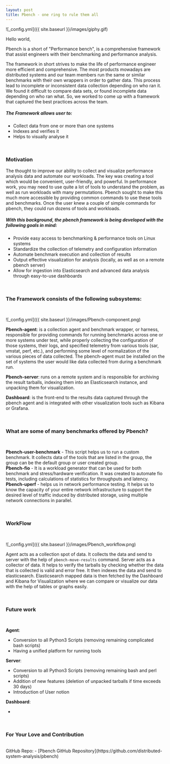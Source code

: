```yaml
---
layout: post
title: Pbench - one ring to rule them all
---
```


![_config.yml]({{ site.baseurl }}/images/giphy.gif)

Hello world,

Pbench is a short of "Performance bench", is a comprehensive framework that assist engineers with their benchmarking and performance analysis.

The framework in short strives to make the life of performance engineer more efficient and comprehensive. The most products mowadays are distributed systems and our team members run the same or similar benchmarks with their own wrappers in order to gather data. This process lead to incomplete or inconsistent data collection depending on who ran it. We found it difficult to compare data sets, or found incomplete data depending on who ran what. So, we worked to come up with a framework that captured the best practices across the team.

<h5>The Framework allows user to:</h5>

- Collect data from one or more than one systems <br>
- Indexes and verifies it <br>
- Helps to visually analyse it <br>

<br>

<h3>Motivation</h3>
The thought to improve our ability to collect and visualize performance analysis data and automate our workloads. The key was creating a tool which would be convenient, user-friendly, and powerful. In performance work, you may need to use quite a lot of tools to understand the problem, as well as run workloads with many permutations. Pbench sought to make this much more accessible by providing common commands to use these tools and benchmarks. Once the user knew a couple of simple commands for pbench, they could run dozens of tools and workloads.

<h5>With this background, the pbench framework is being developed with the following goals in mind:</h5>

- Provide easy access to benchmarking & performance tools on Linux systems
- Standardize the collection of telemetry and configuration information
- Automate benchmark execution and collection of results
- Output effective visualization for analysis (locally, as well as on a remote pbench server)
- Allow for ingestion into Elasticsearch and advanced data analysis through easy-to-use dashboards

<br>

<h3>The Framework consists of the following subsystems:</h3><br>

![_config.yml]({{ site.baseurl }}/images/Pbench-component.png)

**Pbench-agent**: is a collection agent and benchmark wrapper, or harness, responsible for providing commands for running benchmarks across one or more systems under test, while properly collecting the configuration of those systems, their logs, and specified telemetry from various tools (sar, vmstat, perf, etc.), and performing some level of normalization of the various pieces of data collected. The pbench-agent must be installed on the set of systems the user would like data collected from during a benchmark run.<br>

**Pbench-server**: runs on a remote system and is responsible for archiving the result tarballs, indexing them into an Elasticsearch instance, and unpacking them for visualization.<br>

**Dashboard**: is the front-end to the results data captured through the pbench agent and is integrated with other visualization tools such as Kibana or Grafana.

<br>

<h3>What are some of many benchmarks offered by Pbench?</h3><br>

**Pbench-user-benchmark** - This script helps us to run a custom benchmark.  It collects data of the tools that are listed in the group, the group can be the default group or user created group. <br>
**Pbench-fio** - It is a workload generator that can be used for both benchmark and stress/hardware verification. It was created to automate fio tests, including calculations of statistics for throughputs and latency. <br>
**Pbench-uperf** - helps us in network performance testing. It helps us to know the capacity of your entire network infrastructure to support the desired level of traffic induced by distributed storage, using multiple network connections in parallel. 

<br>

<h3>WorkFlow</h3><br>

![_config.yml]({{ site.baseurl }}/images/Pbench_workflow.png)

Agent acts as a collection spot of data. It collects the data and send to server with the help of `pbench-move-results` command. Server acts as a collector of data. It helps to verify the tarballs by checking whether the data that is collected is valid and error free. It then indexes the data and send to elasticsearch. Elasticsearch mapped data is then fetched by the Dashboard and Kibana for Visualization where we can compare or visualize our data with the help of tables or graphs easily.

<br>

<h3>Future work</h3><br>

**Agent**:
- Conversion to all Python3 Scripts (removing remaining complicated bash scripts) <br>
- Having a unified platform for running tools <br>

**Server**:
- Conversion to all Python3 Scripts (removing remaining bash and perl scripts) <br>
- Addition of new features (deletion of unpacked tarballs if time exceeds 30 days) <br>
- Introduction of User notion <br>

**Dashboard**:

- 

<br>

<h3>For Your Love and Contribution</h3><br>
GitHub Repo: - [Pbench GitHub Repository](https://github.com/distributed-system-analysis/pbench)
